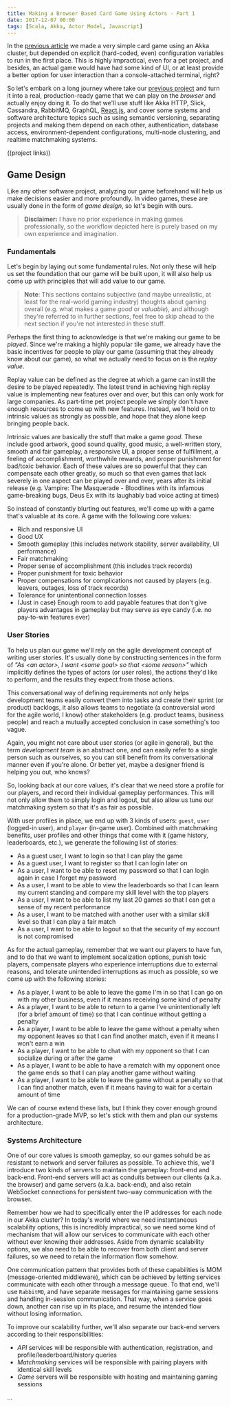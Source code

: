 ```yaml
---
title: Making a Browser Based Card Game Using Actors - Part 1
date: 2017-12-07 00:00
tags: [Scala, Akka, Actor Model, Javascript]
---
```

In the [previous article](/blog/actor-based-multiplayer-card-game) we made a very simple card game using an Akka cluster, but depended on explicit (hard-coded, even) configuration variables to run in the first place. This is highly impractical, even for a pet project, and besides, an actual game would have had some kind of UI, or at least provide a better option for user interaction than a console-attached terminal, right?

So let's embark on a long journey where take our [previous project](https://github.com/ygunayer/bastra) and turn it into a real, production-ready game that we can play on the *browser* and actually enjoy doing it. To do that we'll use stuff like Akka HTTP, Slick, Cassandra, RabbitMQ, GraphQL, [React.js](https://reactjs.org/), and cover some systems and software architecture topics such as using semantic versioning, separating projects and making them depend on each other, authentication, database access, environment-dependent configurations, multi-node clustering, and realtime matchmaking systems.

<!-- more -->

((project links))

## Game Design
Like any other software project, analyzing our game beforehand will help us make decisions easier and more profoundly. In video games, these are usually done in the form of *game design*, so let's begin with ours.

> **Disclaimer:** I have no prior experience in making games professionally, so the workflow depicted here is purely based on my own experience and imagination.

### Fundamentals
Let's begin by laying out some fundamental rules. Not only these will help us set the foundation that our game will be built upon, it will also help us come up with principles that will add value to our game.

> **Note**: This sections contains subjective (and maybe unrealistic, at least for the real-world gaming industry) thoughts about gaming overall (e.g. what makes a game *good* or *valuable*), and although they're referred to in further sections, feel free to skip ahead to the next section if you're not interested in these stuff.

Perhaps the first thing to acknowledge is that we're making our game to be *played*. Since we're making a highly popular tile game, we already have the basic incentives for people to play our game (assuming that they already know about our game), so what we actually need to focus on is the *replay value*.

Replay value can be defined as the degree at which a game can instill the desire to be played repeatedly. The latest trend in achieving high replay value is implementing new features over and over, but this can only work for large companies. As part-time pet project people we simply don't have enough resources to come up with new features. Instead, we'll hold on to intrinsic values as strongly as possible, and hope that they alone keep bringing people back.

Intrinsic values are basically the stuff that make a game *good*. These include good artwork, good sound quality, good music, a well-written story, smooth and fair gameplay, a responsive UI, a proper sense of fulfillment, a feeling of accomplishment, worthwhile rewards, and proper punishment for bad/toxic behavior. Each of these values are so powerful that they can compensate each other greatly, so much so that even games that lack severely in one aspect can be played over and over, years after its initial release (e.g. Vampire: The Masquerade - Bloodlines with its infamous game-breaking bugs, Deus Ex with its laughably bad voice acting at times)

So instead of constantly blurting out features, we'll come up with a game that's valuable at its core. A game with the following core values:
- Rich and responsive UI
- Good UX
- Smooth gameplay (this includes network stability, server availability, UI performance)
- Fair matchmaking
- Proper sense of accomplishment (this includes track records)
- Proper punishment for toxic behavior
- Proper compensations for complications not caused by players (e.g. leavers, outages, loss of track records)
- Tolerance for unintentional connection losses
- (Just in case) Enough room to add payable features that don't give players advantages in gameplay but may serve as eye candy (i.e. no pay-to-win features ever)

### User Stories
To help us plan our game we'll rely on the agile development concept of writing user stories. It's usually done by constructing sentences in the form of *"As &lt;an actor&gt;, I want &lt;some goal&gt; so that &lt;some reason&gt;"* which implicitly defines the types of actors (or user roles), the actions they'd like to perform, and the results they expect from those actions.

This conversational way of defining requirements not only helps development teams easily convert them into tasks and create their sprint (or product) backlogs, it also allows teams to negotiate (a controversial word for the agile world, I know) other stakeholders (e.g. product teams, business people) and reach a mutually accepted conclusion in case something's too vague.

Again, you might not care about user stories (or agile in general), but the term *development team* is an abstract one, and can easily refer to a single person such as ourselves, so you can still benefit from its conversational manner even if you're alone. Or better yet, maybe a designer friend is helping you out, who knows?

So, looking back at our core values, it's clear that we need store a profile for our players, and record their individual gameplay performances. This will not only allow them to simply login and logout, but also allow us tune our matchmaking system so that it's as fair as possible.

With user profiles in place, we end up with 3 kinds of users: `guest`, `user` (logged-in user), and `player` (in-game user). Combined with matchmaking benefits, user profiles and other things that come with it (game history, leaderboards, etc.), we generate the following list of stories:

- As a guest user, I want to login so that I can play the game
- As a guest user, I want to register so that I can login later on
- As a user, I want to be able to reset my password so that I can login again in case I forget my password
- As a user, I want to be able to view the leaderboards so that I can learn my current standing and compare my skill level with the top players
- As a user, I want to be able to list my last 20 games so that I can get a sense of my recent performance
- As a user, I want to be matched with another user with a similar skill level so that I can play a fair match
- As a user, I want to be able to logout so that the security of my account is not compromised

As for the actual gameplay, remember that we want our players to have fun, and to do that we want to implement socalization options, punish toxic players, compensate players who experience interruptions due to external reasons, and tolerate unintended interruptions as much as possible, so we come up with the following stories:

- As a player, I want to be able to leave the game I'm in so that I can go on with my other business, even if it means receiving some kind of penalty
- As a player, I want to be able to return to a game I've unintentionally left (for a brief amount of time) so that I can continue without getting a penalty
- As a player, I want to be able to leave the game without a penalty when my opponent leaves so that I can find another match, even if it means I won't earn a win
- As a player, I want to be able to chat with my opponent so that I can socialize during or after the game
- As a player, I want to be able to have a rematch with my opponent once the game ends so that I can play another game without waiting
- As a player, I want to be able to leave the game without a penalty so that I can find another match, even if it means having to wait for a certain amount of time

We can of course extend these lists, but I think they cover enough ground for a production-grade MVP, so let's stick with them and plan our systems architecture.

### Systems Architecture
One of our core values is smooth gameplay, so our games sohuld be as resistant to network and server failures as possible. To achieve this, we'll introduce two kinds of servers to maintain the gameplay: front-end and back-end. Front-end servers will act as conduits between our clients (a.k.a. the browser) and game servers (a.k.a. back-end), and also retain WebSocket connections for persistent two-way communication with the browser.

Remember how we had to specifically enter the IP addresses for each node in our Akka cluster? In today's world where we need instantaneous scalability options, this is incredibly impractical, so we need some kind of mechanism that will allow our services to communicate with each other without ever knowing their addresses. Aside from dynamic scalability options, we also need to be able to recover from both client and server failures, so we need to retain the information flow somehow.

One communication pattern that provides both of these capabilities is MOM (message-oriented middleware), which can be achieved by letting services communicate with each other through a message queue. To that end, we'll use `RabbitMQ`, and have separate messages for maintaining game sessions and handling in-session communication. That way, when a service goes down, another can rise up in its place, and resume the intended flow without losing information.

To improve our scalability further, we'll also separate our back-end servers according to their responsibilities:
- *API* services will be responsible with authentication, registration, and profile/leaderboard/history queries
- *Matchmaking* services will be responsible with pairing players with identical skill levels
- *Game* servers will be responsible with hosting and maintaining gaming sessions

...
